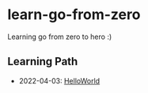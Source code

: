 # learn-go-from-zero
Learning go from zero to hero :)

## Learning Path

* 2022-04-03: [HelloWorld](./01-helloworld)